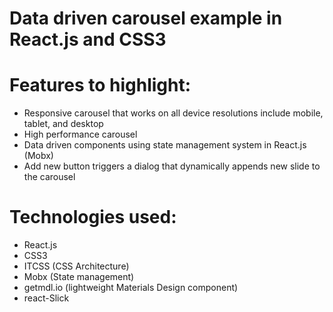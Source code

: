 # Data driven carousel example in React.js and CSS3

# Features to highlight:
* Responsive carousel that works on all device resolutions include mobile, tablet, and desktop
* High performance carousel
* Data driven components using state management system in React.js (Mobx)
* Add new button triggers a dialog that dynamically appends new slide to the carousel

# Technologies used:

* React.js
* CSS3
* ITCSS (CSS Architecture)
* Mobx (State management)
* getmdl.io (lightweight Materials Design component)
* react-Slick

